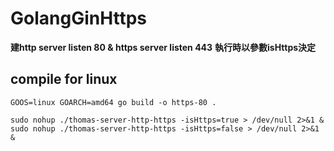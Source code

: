 # GolangGinHttps 
**建http server listen 80 & https server listen 443**
**執行時以參數isHttps決定**




## compile for linux
```shell
GOOS=linux GOARCH=amd64 go build -o https-80 .
```

```shell
sudo nohup ./thomas-server-http-https -isHttps=true > /dev/null 2>&1 &
sudo nohup ./thomas-server-http-https -isHttps=false > /dev/null 2>&1 &
```